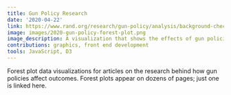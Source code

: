 ```yaml
---
title: Gun Policy Research
date: '2020-04-22'
link: https://www.rand.org/research/gun-policy/analysis/background-checks/violent-crime.html
image: images/2020-gun-policy-forest-plot.png
image_description: A visualization that shows the effects of gun policies on violent crime.
contributions: graphics, front end development
tools: JavaScript, D3
---
```


Forest plot data visualizations for articles on the research behind how gun policies affect outcomes. Forest plots appear on dozens of pages; just one is linked here.